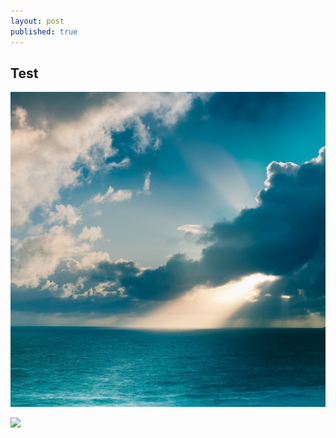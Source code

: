 ```yaml
---
layout: post
published: true
---
```


## Test

![sky.jpg](/images/sky.jpg)

![](/images/surfers.jpg)